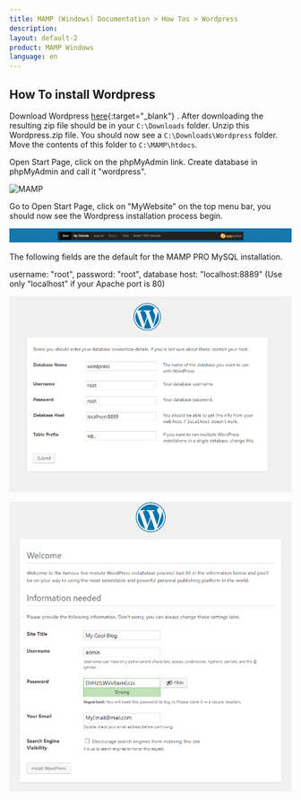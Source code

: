 ```yaml
---
title: MAMP (Windows) Documentation > How Tos > Wordpress
description: 
layout: default-2
product: MAMP Windows
language: en
---
```


## How To install Wordpress

Download Wordpress [here](https://wordpress.org){:target="_blank"} . After downloading the resulting zip file should be in your `C:\Downloads` folder. Unzip this Wordpress.zip file. You should now see a `C:\Downloads\Wordpress` folder. Move the contents of this folder  to `C:\MAMP\htdocs`.

Open Start Page, click on the phpMyAdmin link. Create database in phpMyAdmin and call it "wordpress".

![MAMP](/en/MAMP-Windows/How-Tos/Wordpress/phpMyAdminWordpressDatabase.png)

Go to Open Start Page, click on  "MyWebsite" on the top menu bar, you should now see the Wordpress installation process begin.

![MAMP](/en/MAMP-Windows/How-Tos/Wordpress/MyWebsiteLink.png)

The following fields are the default for the MAMP PRO MySQL installation.

username: "root", password: "root", database host: "localhost:8889" (Use only "localhost" if your Apache port is 80)

![MAMP](/en/MAMP-Windows/How-Tos/Wordpress/WordpressWizard.png)

![MAMP](/en/MAMP-Windows/How-Tos/Wordpress/WordpressWizard2.png)










